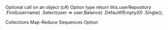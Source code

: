 Optional call on an object (c#)
	Option<T> type
return this.userRepository
	.Find(username)
	.Select(user => user.Balance)
	.DefaultIfEmpty(0)
	.Single();
	
Collections Map-Reduce Sequences Option<T>

